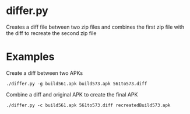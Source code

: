 differ.py
======

Creates a diff file between two zip files and combines the first zip file with the diff to recreate the second zip file


Examples
======
Create a diff between two APKs
```
./differ.py -g build561.apk build573.apk 561to573.diff
```

Combine a diff and original APK to create the final APK
```
./differ.py -c build561.apk 561to573.diff recreatedBuild573.apk
```
